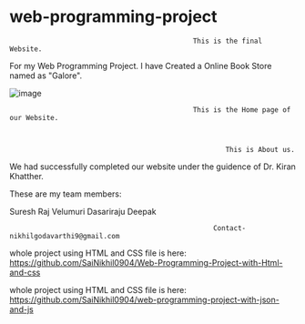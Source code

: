 # web-programming-project

                                                 This is the final Website.


For my Web Programming Project. I have Created a Online Book Store named as "Galore".




![image](https://user-images.githubusercontent.com/98106917/205303171-1a491c56-7833-4257-9ca5-8af75bd7da46.png)


                                                 This is the Home page of our Website.



                                                         This is About us.


We had successfully completed our website under the guidence of Dr. Kiran Khatther.

These are my team members:

Suresh Raj Velumuri
Dasariraju Deepak
                              
                              
                                                      Contact-nikhilgodavarthi9@gmail.com

whole project using HTML and CSS file is here: https://github.com/SaiNikhil0904/Web-Programming-Project-with-Html-and-css

whole project using HTML and CSS file is here: https://github.com/SaiNikhil0904/web-programming-project-with-json-and-js
